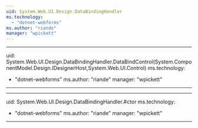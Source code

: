 ```yaml
---
uid: System.Web.UI.Design.DataBindingHandler
ms.technology: 
  - "dotnet-webforms"
ms.author: "riande"
manager: "wpickett"
---
```


---
uid: System.Web.UI.Design.DataBindingHandler.DataBindControl(System.ComponentModel.Design.IDesignerHost,System.Web.UI.Control)
ms.technology: 
  - "dotnet-webforms"
ms.author: "riande"
manager: "wpickett"
---

---
uid: System.Web.UI.Design.DataBindingHandler.#ctor
ms.technology: 
  - "dotnet-webforms"
ms.author: "riande"
manager: "wpickett"
---
